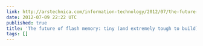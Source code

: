```yaml
---
link: http://arstechnica.com/information-technology/2012/07/the-future-of-ssds/
date: 2012-07-09 22:22 UTC
published: true
title: 'The future of flash memory: tiny (and extremely tough to build) | Ars Technica'
tags: []
---
```




